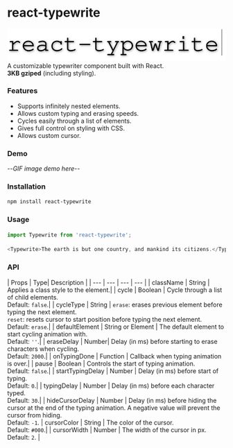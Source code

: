 # react-typewrite
<img alt="react-typewrite" src="./public/logo.svg"/><br/>
A customizable typewriter component built with React.<br/>**3KB gziped** (including styling).

### Features
- Supports infinitely nested elements.
- Allows custom typing and erasing speeds.
- Cycles easily through a list of elements.
- Gives full control on styling with CSS.
- Allows custom cursor.

### Demo

--_GIF image demo here_--

### Installation

```bash
npm install react-typewrite
```

### Usage
```javascript
import Typewrite from 'react-typewrite';

<Typewrite>The earth is but one country, and mankind its citizens.</Typewrite>
```

### API
| Props | Type| Description |
| --- | --- | --- | --- |
| className | String | Applies a class style to the element.|
| cycle | Boolean | Cycle through a list of child elements.<br/>Default: `false`.|
| cycleType | String | `erase`: erases previous element before typing the next element.<br/>`reset`: resets cursor to start position before typing the next element.<br/>Default: `erase`.|
| defaultElement | String or Element | The default element to start cycling animation with.<br/>Default: `''`.|
| eraseDelay | Number| Delay (in ms) before starting to erase characters when cycling.<br/>Default: `2000`.|
| onTypingDone | Function | Callback when typing animation is over.|
| pause | Boolean | Controls the start of typing animation.<br/>Default: `false`.|
| startTypingDelay | Number | Delay (in ms) before start of typing.<br/>Default: `0`.|
| typingDelay | Number | Delay (in ms) before each character typed.<br/>Default: `30`.|
| hideCursorDelay | Number | Delay (in ms) before hiding the cursor at the end of the typing animation. A negative value will prevent the cursor from hiding.<br/>Default: `-1`.
| cursorColor | String | The color of the cursor.<br/>Default: `#000`.|
| cursorWidth | Number | The width of the cursor in px.<br/>Default: `2`. |

